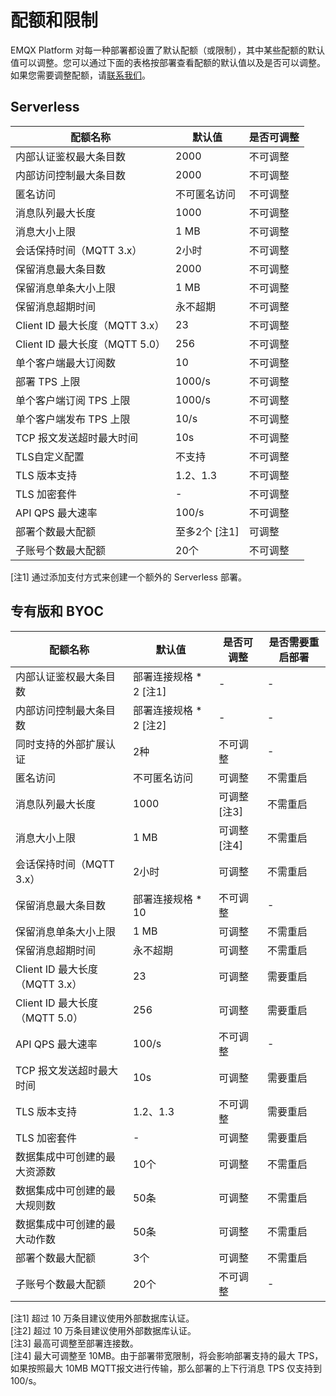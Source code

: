 # 配额和限制

EMQX Platform 对每一种部署都设置了默认配额（或限制），其中某些配额的默认值可以调整。您可以通过下面的表格按部署查看配额的默认值以及是否可以调整。如果您需要调整配额，请[联系我们](../feature/tickets.md)。


## Serverless
| **配额名称**                   | **默认值**    | **是否可调整** |
| ------------------------------ | ------------- | -------------- |
| 内部认证鉴权最大条目数         | 2000          | 不可调整       |
| 内部访问控制最大条目数         | 2000          | 不可调整       |
| 匿名访问                       | 不可匿名访问  | 不可调整       |
| 消息队列最大长度               | 1000          | 不可调整       |
| 消息大小上限                   | 1 MB          | 不可调整       |
| 会话保持时间（MQTT 3.x）       | 2小时         | 不可调整       |
| 保留消息最大条目数             | 2000          | 不可调整       |
| 保留消息单条大小上限           | 1 MB          | 不可调整       |
| 保留消息超期时间               | 永不超期      | 不可调整       |
| Client ID 最大长度（MQTT 3.x） | 23            | 不可调整       |
| Client ID 最大长度（MQTT 5.0） | 256           | 不可调整       |
| 单个客户端最大订阅数           | 10            | 不可调整       |
| 部署 TPS 上限                  | 1000/s        | 不可调整       |
| 单个客户端订阅 TPS 上限        | 1000/s        | 不可调整       |
| 单个客户端发布 TPS 上限        | 10/s          | 不可调整       |
| TCP 报文发送超时最大时间       | 10s           | 不可调整       |
| TLS自定义配置                   | 不支持     | 不可调整       |
| TLS 版本支持                   | 1.2、1.3      | 不可调整       |
| TLS 加密套件                   | -             | 不可调整       |
| API QPS 最大速率               | 100/s         | 不可调整       |
| 部署个数最大配额               | 至多2个 [注1] | 可调整         |
| 子账号个数最大配额             | 20个          | 不可调整       |

[注1] 通过添加支付方式来创建一个额外的 Serverless 部署。<br>

## 专有版<!--、旗舰版-->和 BYOC

| **配额名称**                   | **默认值**             | **是否可调整** | **是否需要重启部署** |
| ------------------------------ | ---------------------- | -------------- | -------------------- |
| 内部认证鉴权最大条目数         | 部署连接规格 * 2 [注1] | -              | -                    |
| 内部访问控制最大条目数         | 部署连接规格 * 2 [注2] | -              | -                    |
| 同时支持的外部扩展认证         | 2种                    | 不可调整       | -                    |
| 匿名访问                       | 不可匿名访问           | 可调整         | 不需重启             |
| 消息队列最大长度               | 1000                   | 可调整[注3]    | 不需重启             |
| 消息大小上限                   | 1 MB                   | 可调整[注4]    | 不需重启             |
| 会话保持时间（MQTT 3.x）       | 2小时                  | 可调整         | 不需重启             |
| 保留消息最大条目数             | 部署连接规格 * 10      | 不可调整       | -                    |
| 保留消息单条大小上限           | 1 MB                   | 可调整         | 不需重启             |
| 保留消息超期时间               | 永不超期               | 可调整         | 不需重启             |
| Client ID 最大长度（MQTT 3.x） | 23                     | 可调整         | 需要重启             |
| Client ID 最大长度（MQTT 5.0） | 256                    | 可调整         | 需要重启             |
| API QPS 最大速率               | 100/s                  | 不可调整       | -                    |
| TCP 报文发送超时最大时间       | 10s                    | 可调整         | 需要重启             |
| TLS 版本支持                   | 1.2、1.3               | 不可调整       | 需要重启             |
| TLS 加密套件                   | -                      | 可调整         | 需要重启             |
| 数据集成中可创建的最大资源数   | 10个                   | 可调整         | 不需重启             |
| 数据集成中可创建的最大规则数   | 50条                   | 可调整         | 不需重启             |
| 数据集成中可创建的最大动作数   | 50条                   | 可调整         | 不需重启             |
| 部署个数最大配额               | 3个                    | 可调整         | 不需重启             |
| 子账号个数最大配额             | 20个                   | 不可调整       | -                    |

[注1] 超过 10 万条目建议使用外部数据库认证。<br>
[注2] 超过 10 万条目建议使用外部数据库认证。<br>
[注3] 最高可调整至部署连接数。<br>
[注4] 最大可调整至 10MB。由于部署带宽限制，将会影响部署支持的最大 TPS，如果按照最大 10MB MQTT报文进行传输，那么部署的上下行消息 TPS 仅支持到 100/s。<br>

